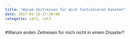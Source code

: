 ```yaml
---
title: "Warum Zeitreisen für mich funtionieren könnten"
date: 2017-01-15-17:30:00
categorie: cat1, cat2
---
```


#Warum enden Zeitreisen für mich nicht in einem Disaster?
